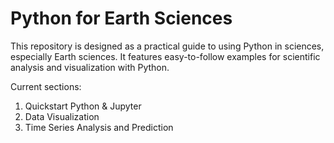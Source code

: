 # Python for Earth Sciences
This repository is designed as a practical guide to using Python in sciences, especially Earth sciences. It features easy-to-follow examples for scientific analysis and visualization with Python.

Current sections:
1. Quickstart Python & Jupyter
2. Data Visualization
3. Time Series Analysis and Prediction
